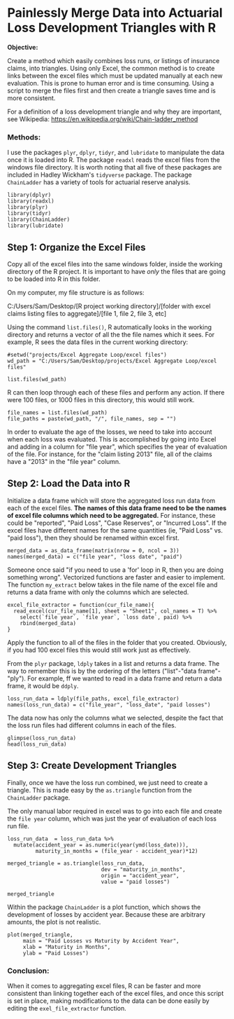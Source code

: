 
# Painlessly Merge Data into Actuarial Loss Development Triangles with R

**Objective:**

Create a method which easily combines loss runs, or listings of insurance claims, into triangles.  Using only Excel, the common method is to create links between the excel files which must be updated manually at each new evaluation.  This is prone to human error and is time consuming.  Using a script to merge the files first and then create a triangle saves time and is more consistent.

For a definition of a loss development triangle and why they are important, see Wikipedia: https://en.wikipedia.org/wiki/Chain-ladder_method

### Methods:

I use the packages `plyr`, `dplyr`, `tidyr`, and `lubridate` to manipulate the data once it is loaded into R.  The package `readxl` reads the excel files from the windows file directory.  It is worth noting that all five of these packages are included in Hadley Wickham's `tidyverse` package.  The package `ChainLadder` has a variety of tools for actuarial reserve analysis.

```{r warning = F, message= F}
library(dplyr)
library(readxl)
library(plyr)
library(tidyr)
library(ChainLadder)
library(lubridate)
```

## Step 1: Organize the Excel Files

Copy all of the excel files into the same windows folder, inside the working directory of the R project.  It is important to have *only* the files that are going to be loaded into R in this folder.

On my computer, my file structure is as follows:

C:/Users/Sam/Desktop/[R project working directory]/[folder with excel claims listing files to aggregate]/[file 1, file 2, file 3, etc]

Using the command `list.files()`, R automatically looks in the working directory and returns a vector of all the the file names which it sees.  For example, R sees the data files in the current working directory:

```{r}
#setwd("projects/Excel Aggregate Loop/excel files")
wd_path = "C:/Users/Sam/Desktop/projects/Excel Aggregate Loop/excel files"

list.files(wd_path)
```

R can then loop through each of these files and perform any action.  If there were 100 files, or 1000 files in this directory, this would still work.

```{r}
file_names = list.files(wd_path)
file_paths = paste(wd_path, "/", file_names, sep = "")
```

In order to evaluate the age of the losses, we need to take into account when each loss was evaluated.  This is accomplished by going into Excel and adding in a column for "file year", which specifies the year of evaluation of the file.  For instance, for the "claim listing 2013" file, all of the claims have a "2013" in the "file year" column.

## Step 2: Load the Data into R

Initialize a data frame which will store the aggregated loss run data from each of the excel files.  **The names of this data frame need to be the names of excel file columns which need to be aggregated.**  For instance, these could be "reported", "Paid Loss", "Case Reserves", or "Incurred Loss".  If the excel files have different names for the same quantities (ie, "Paid Loss" vs. "paid loss"), then they should be renamed within excel first.

```{r}
merged_data = as_data_frame(matrix(nrow = 0, ncol = 3))
names(merged_data) = c("file year", "loss date", "paid")
```

Someone once said "if you need to use a 'for' loop in R, then you are doing something wrong".  Vectorized functions are faster and easier to implement.  The function `my_extract` below takes in the file name of the excel file and returns a data frame with only the columns which are selected.  

```{r}
excel_file_extractor = function(cur_file_name){
  read_excel(cur_file_name[1], sheet = "Sheet1", col_names = T) %>%
    select(`file year`, `file year`, `loss date`, paid) %>%
    rbind(merged_data)
}
```

Apply the function to all of the files in the folder that you created.  Obviously, if you had 100 excel files this would still work just as effectively.

From the `plyr` package, `ldply` takes in a list and returns a data frame.  The way to remember this is by the ordering of the letters ("list"-"data frame"-"ply").  For example, ff we wanted to read in a data frame and return a data frame, it would be `ddply`.

```{r}
loss_run_data = ldply(file_paths, excel_file_extractor)
names(loss_run_data) = c("file_year", "loss_date", "paid losses")
```

The data now has only the columns what we selected, despite the fact that the loss run files had different columns in each of the files.  

```{r}
glimpse(loss_run_data)
head(loss_run_data)
```
## Step 3: Create Development Triangles

Finally, once we have the loss run combined, we just need to create a triangle.  This is made easy by the `as.triangle` function from the `ChainLadder` package.

The only manual labor required in excel was to go into each file and create the `file year` column, which was just the year of evaluation of each loss run file.

```{r}
loss_run_data  = loss_run_data %>% 
  mutate(accident_year = as.numeric(year(ymd(loss_date))),
         maturity_in_months = (file_year - accident_year)*12)

merged_triangle = as.triangle(loss_run_data, 
                              dev = "maturity_in_months", 
                              origin = "accident_year", 
                              value = "paid losses")

merged_triangle
```

Within the package `ChainLadder` is a plot function, which shows the development of losses by accident year.  Because these are arbitrary amounts, the plot is not realistic.

```{r}
plot(merged_triangle, 
     main = "Paid Losses vs Maturity by Accident Year",
     xlab = "Maturity in Months", 
     ylab = "Paid Losses")
```

### Conclusion:

When it comes to aggregating excel files, R can be faster and more consistent than linking together each of the excel files, and once this script is set in place, making modifications to the data can be done easily by editing the `exel_file_extractor` function.

